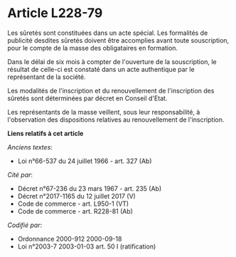 # Article L228-79

Les sûretés sont constituées dans un acte spécial. Les formalités de publicité desdites sûretés doivent être accomplies avant
toute souscription, pour le compte de la masse des obligataires en formation.

Dans le délai de six mois à compter de l'ouverture de la souscription, le résultat de celle-ci est constaté dans un acte
authentique par le représentant de la société.

Les modalités de l'inscription et du renouvellement de l'inscription des sûretés sont déterminées par décret en Conseil
d'Etat.

Les représentants de la masse veillent, sous leur responsabilité, à l'observation des dispositions relatives au
renouvellement de l'inscription.

**Liens relatifs à cet article**

_Anciens textes_:

  - Loi n°66-537 du 24 juillet 1966 - art. 327 (Ab)

_Cité par_:

  - Décret n°67-236 du 23 mars 1967 - art. 235 (Ab)
  - Décret n°2017-1165 du 12 juillet 2017 (V)
  - Code de commerce - art. L950-1 (VT)
  - Code de commerce - art. R228-81 (Ab)

_Codifié par_:

  - Ordonnance 2000-912 2000-09-18
  - Loi n°2003-7 2003-01-03 art. 50 I (ratification)
